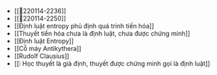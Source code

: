 - [[💬220114-2236]]
- [[💬220114-2250]]
- [[Định luật entropy phủ định quá trình tiến hóa]]
- [[Thuyết tiến hóa chưa là định luật, chưa được chứng minh]]
- [[Định luật Entropy]]
- [[Cỗ máy Antikythera]]
- [[Rudolf Clausius]]
- [[❕ Học thuyết là giả định, thuyết được chứng minh gọi là định luật]]
